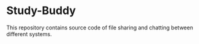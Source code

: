 # Study-Buddy
This repository contains source code of file sharing and chatting between different systems.
